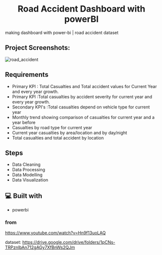 <h1 align="center" id="title">Road Accident Dashboard with powerBI</h1>

<p id="description">making dashboard with power-bi | road accident dataset</p>

<h2>Project Screenshots:</h2>

![road_accident](https://github.com/AtenaAT/road_accident_dashboard_with_powerBI/assets/91009525/a358230f-1670-4e1a-9e44-fbffeb7c88c2)


<h2>Requirements</h2>


- Primary KPI : Total Casualties and Total accident values for Current Year and every year growth.
- Primary KPI :Total casualties by accident severity for current year and every year growth.
- Secondary KPI's :Total casualties depend on vehicle type for current year
- Monthly trend showing comparison of casualties for current year and a year before
- Casualties by road type for current year
- Current year casualties by area/location and by day/night
- Total casualties and total accident by location

<h2> Steps</h2>

*   Data Cleaning
*   Data Processing
*   Data Modelling
*   Data Visualization

<h2>💻 Built with</h2>

*   powerbi

<h3>from</h3>

https://www.youtube.com/watch?v=Hn9f13uoLAQ



dataset: https://drive.google.com/drive/folders/1pCNs-TRPznlbAn712gAGy7XfBnWs2QJm

